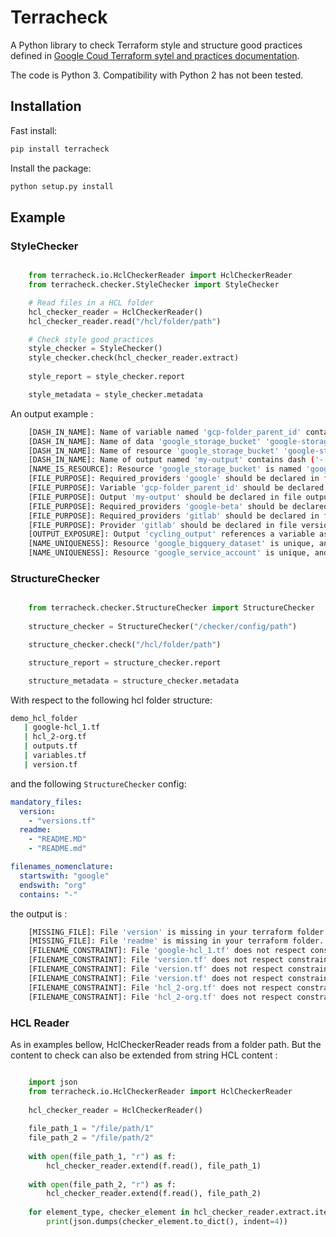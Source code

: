 # Terracheck

A Python library to check Terraform style and structure good practices defined in 
[Google Coud Terraform sytel and practices documentation](https://cloud.google.com/docs/terraform/best-practices-for-terraform#general-style).

The code is Python 3. Compatibility with Python 2 has not been tested.

## Installation

Fast install:

```sh
pip install terracheck

```

Install the package:

```sh
python setup.py install

```

## Example

### StyleChecker

```python

    from terracheck.io.HclCheckerReader import HclCheckerReader
    from terracheck.checker.StyleChecker import StyleChecker

    # Read files in a HCL folder
    hcl_checker_reader = HclCheckerReader()
    hcl_checker_reader.read("/hcl/folder/path")

    # Check style good practices
    style_checker = StyleChecker()
    style_checker.check(hcl_checker_reader.extract)
    
    style_report = style_checker.report

    style_metadata = style_checker.metadata
 ```

An output example :

```sh
    [DASH_IN_NAME]: Name of variable named 'gcp-folder_parent_id' contains dash ('-'). Shoud be underscores ('_').
    [DASH_IN_NAME]: Name of data 'google_storage_bucket' 'google-storage_bucket' contains dash ('-'). Shoud be underscores ('_').
    [DASH_IN_NAME]: Name of resource 'google_storage_bucket' 'google-storage_bucket' contains dash ('-'). Shoud be underscores ('_').
    [DASH_IN_NAME]: Name of output named 'my-output' contains dash ('-'). Shoud be underscores ('_').
    [NAME_IS_RESOURCE]: Resource 'google_storage_bucket' is named 'google_storage_bucket'. Chose a name different than the resource name.
    [FILE_PURPOSE]: Required_providers 'google' should be declared in file versions.tf not in version.tf.
    [FILE_PURPOSE]: Variable 'gcp-folder_parent_id' should be declared in file variables.tf not in hcl_2.tf.
    [FILE_PURPOSE]: Output 'my-output' should be declared in file outputs.tf not in hcl_1.tf.
    [FILE_PURPOSE]: Required_providers 'google-beta' should be declared in file versions.tf not in variables.tf.
    [FILE_PURPOSE]: Required_providers 'gitlab' should be declared in file versions.tf not in variables.tf.
    [FILE_PURPOSE]: Provider 'gitlab' should be declared in file versions.tf not in variables.tf.
    [OUTPUT_EXPOSURE]: Output 'cycling_output' references a variable as value. It should not.
    [NAME_UNIQUENESS]: Resource 'google_bigquery_dataset' is unique, and thus should be named 'main', not 'dataset'.
    [NAME_UNIQUENESS]: Resource 'google_service_account' is unique, and thus should be named 'main', not 'bqowner'.
```

### StructureChecker

```python

    from terracheck.checker.StructureChecker import StructureChecker
    
    structure_checker = StructureChecker("/checker/config/path")

    structure_checker.check("/hcl/folder/path")

    structure_report = structure_checker.report

    structure_metadata = structure_checker.metadata
```

With respect to the following hcl folder structure:

```sh
demo_hcl_folder
   | google-hcl_1.tf
   | hcl_2-org.tf
   | outputs.tf
   | variables.tf
   | version.tf
```

and the following ```StructureChecker``` config:

```yaml
mandatory_files:
  version:
    - "versions.tf"
  readme:
    - "README.MD"
    - "README.md"

filenames_nomenclature:
  startswith: "google"
  endswith: "org"
  contains: "-"
```

the output is :

```sh
    [MISSING_FILE]: File 'version' is missing in your terraform folder. Available denominations : ['versions.tf'].
    [MISSING_FILE]: File 'readme' is missing in your terraform folder. Available denominations : ['README.MD', 'README.md'].
    [FILENAME_CONSTRAINT]: File 'google-hcl_1.tf' does not respect constraint 'endswith org'.
    [FILENAME_CONSTRAINT]: File 'version.tf' does not respect constraint 'startswith google'.
    [FILENAME_CONSTRAINT]: File 'version.tf' does not respect constraint 'endswith org'.
    [FILENAME_CONSTRAINT]: File 'version.tf' does not respect constraint 'contains -'.
    [FILENAME_CONSTRAINT]: File 'hcl_2-org.tf' does not respect constraint 'startswith google'.
    [FILENAME_CONSTRAINT]: File 'hcl_2-org.tf' does not respect constraint 'endswith org'.
```

### HCL Reader

As in examples bellow, HclCheckerReader reads from a folder path. But the content to check can 
also be extended from string HCL content :

````python

    import json
    from terracheck.io.HclCheckerReader import HclCheckerReader
    
    hcl_checker_reader = HclCheckerReader()
    
    file_path_1 = "/file/path/1"
    file_path_2 = "/file/path/2"
    
    with open(file_path_1, "r") as f:
        hcl_checker_reader.extend(f.read(), file_path_1)
    
    with open(file_path_2, "r") as f:
        hcl_checker_reader.extend(f.read(), file_path_2)
    
    for element_type, checker_element in hcl_checker_reader.extract.items():
        print(json.dumps(checker_element.to_dict(), indent=4))
````